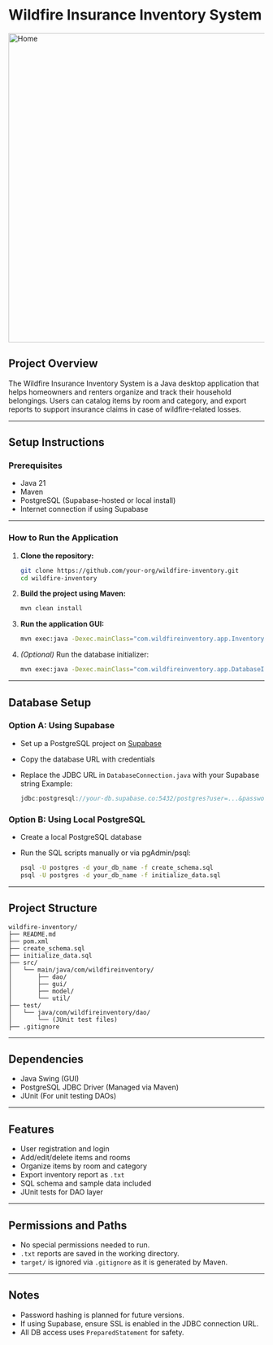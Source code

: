 # Wildfire Insurance Inventory System
<img width="608" alt="Home" src="https://github.com/user-attachments/assets/171e20c2-52aa-4082-a9a8-8cd00110e89f" />

## Project Overview

The Wildfire Insurance Inventory System is a Java desktop application that helps homeowners and renters organize and track their household belongings. Users can catalog items by room and category, and export reports to support insurance claims in case of wildfire-related losses.

---

## Setup Instructions

### Prerequisites

* Java 21
* Maven
* PostgreSQL (Supabase-hosted or local install)
* Internet connection if using Supabase

---

### How to Run the Application

1. **Clone the repository:**

   ```bash
   git clone https://github.com/your-org/wildfire-inventory.git
   cd wildfire-inventory
   ```

2. **Build the project using Maven:**

   ```bash
   mvn clean install
   ```

3. **Run the application GUI:**

   ```bash
   mvn exec:java -Dexec.mainClass="com.wildfireinventory.app.InventoryGUI"
   ```

4. *(Optional)* Run the database initializer:

   ```bash
   mvn exec:java -Dexec.mainClass="com.wildfireinventory.app.DatabaseInitializer"
   ```

---

## Database Setup

### Option A: Using Supabase

* Set up a PostgreSQL project on [Supabase](https://supabase.com/)
* Copy the database URL with credentials
* Replace the JDBC URL in `DatabaseConnection.java` with your Supabase string
  Example:

  ```java
  jdbc:postgresql://your-db.supabase.co:5432/postgres?user=...&password=...&sslmode=require
  ```

### Option B: Using Local PostgreSQL

* Create a local PostgreSQL database
* Run the SQL scripts manually or via pgAdmin/psql:

  ```bash
  psql -U postgres -d your_db_name -f create_schema.sql
  psql -U postgres -d your_db_name -f initialize_data.sql
  ```

---

## Project Structure

```
wildfire-inventory/
├── README.md
├── pom.xml
├── create_schema.sql
├── initialize_data.sql
├── src/
│   └── main/java/com/wildfireinventory/
│       ├── dao/
│       ├── gui/
│       ├── model/
│       └── util/
├── test/
│   └── java/com/wildfireinventory/dao/
│       └── (JUnit test files)
├── .gitignore
```

---

## Dependencies

* Java Swing (GUI)
* PostgreSQL JDBC Driver (Managed via Maven)
* JUnit (For unit testing DAOs)

---

## Features

* User registration and login
* Add/edit/delete items and rooms
* Organize items by room and category
* Export inventory report as `.txt`
* SQL schema and sample data included
* JUnit tests for DAO layer

---

## Permissions and Paths

* No special permissions needed to run.
* `.txt` reports are saved in the working directory.
* `target/` is ignored via `.gitignore` as it is generated by Maven.

---

## Notes

* Password hashing is planned for future versions.
* If using Supabase, ensure SSL is enabled in the JDBC connection URL.
* All DB access uses `PreparedStatement` for safety.
